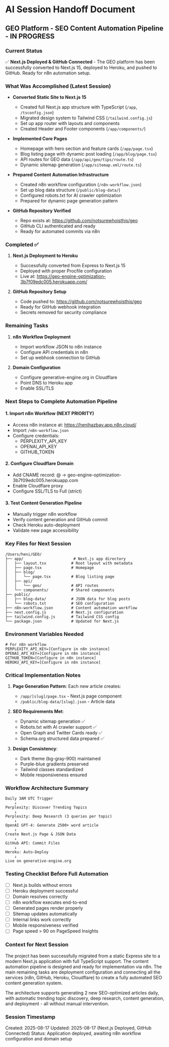 # AI Session Handoff Document

## GEO Platform - SEO Content Automation Pipeline - IN PROGRESS

### Current Status
✅ **Next.js Deployed & GitHub Connected** - The GEO platform has been successfully converted to Next.js 15, deployed to Heroku, and pushed to GitHub. Ready for n8n automation setup.

### What Was Accomplished (Latest Session)
- **Converted Static Site to Next.js 15** 
  - Created full Next.js app structure with TypeScript (`/app`, `/tsconfig.json`)
  - Migrated design system to Tailwind CSS (`/tailwind.config.js`)
  - Set up app router with layouts and components
  - Created Header and Footer components (`/app/components/`)
  
- **Implemented Core Pages**
  - Homepage with hero section and feature cards (`/app/page.tsx`)
  - Blog listing page with dynamic post loading (`/app/blog/page.tsx`)
  - API routes for GEO data (`/app/api/geo/tips/route.ts`)
  - Dynamic sitemap generation (`/app/sitemap.xml/route.ts`)
  
- **Prepared Content Automation Infrastructure**
  - Created n8n workflow configuration (`/n8n-workflow.json`)
  - Set up blog data structure (`/public/blog-data/`)
  - Configured robots.txt for AI crawler optimization
  - Prepared for dynamic page generation pattern
  
- **GitHub Repository Verified**
  - Repo exists at: https://github.com/notsurewhoisthis/geo
  - GitHub CLI authenticated and ready
  - Ready for automated commits via n8n

### Completed ✅
1. **Next.js Deployment to Heroku**
   - Successfully converted from Express to Next.js 15
   - Deployed with proper Procfile configuration
   - Live at: https://geo-engine-optimization-3b7f09edc005.herokuapp.com/

2. **GitHub Repository Setup**
   - Code pushed to: https://github.com/notsurewhoisthis/geo
   - Ready for GitHub webhook integration
   - Secrets removed for security compliance

### Remaining Tasks
1. **n8n Workflow Deployment**
   - Import workflow JSON to n8n instance
   - Configure API credentials in n8n
   - Set up webhook connection to GitHub

2. **Domain Configuration**
   - Configure generative-engine.org in Cloudflare
   - Point DNS to Heroku app
   - Enable SSL/TLS

### Next Steps to Complete Automation Pipeline

#### 1. Import n8n Workflow (NEXT PRIORITY)
- Access n8n instance at: https://henihazbay.app.n8n.cloud/
- Import `/n8n-workflow.json`
- Configure credentials:
  - PERPLEXITY_API_KEY
  - OPENAI_API_KEY  
  - GITHUB_TOKEN
  
#### 2. Configure Cloudflare Domain
- Add CNAME record: @ → geo-engine-optimization-3b7f09edc005.herokuapp.com
- Enable Cloudflare proxy
- Configure SSL/TLS to Full (strict)

#### 3. Test Content Generation Pipeline
- Manually trigger n8n workflow
- Verify content generation and GitHub commit
- Check Heroku auto-deployment
- Validate new page accessibility

### Key Files for Next Session
```
/Users/heni/GEO/
├── app/                      # Next.js app directory
│   ├── layout.tsx           # Root layout with metadata
│   ├── page.tsx             # Homepage
│   ├── blog/
│   │   └── page.tsx         # Blog listing page
│   ├── api/
│   │   └── geo/             # API routes
│   └── components/          # Shared components
├── public/
│   ├── blog-data/           # JSON data for blog posts
│   └── robots.txt           # SEO configuration
├── n8n-workflow.json        # Content automation workflow
├── next.config.js           # Next.js configuration
├── tailwind.config.js       # Tailwind CSS config
└── package.json             # Updated for Next.js
```

### Environment Variables Needed
```env
# For n8n workflow
PERPLEXITY_API_KEY=[Configure in n8n instance]
OPENAI_API_KEY=[Configure in n8n instance]
GITHUB_TOKEN=[Configure in n8n instance]
HEROKU_API_KEY=[Configure in n8n instance]
```

### Critical Implementation Notes
1. **Page Generation Pattern**: Each new article creates:
   - `/app/[slug]/page.tsx` - Next.js page component
   - `/public/blog-data/[slug].json` - Article data
   
2. **SEO Requirements Met**:
   - Dynamic sitemap generation ✅
   - Robots.txt with AI crawler support ✅
   - Open Graph and Twitter Cards ready ✅
   - Schema.org structured data prepared ✅
   
3. **Design Consistency**:
   - Dark theme (bg-gray-900) maintained
   - Purple-blue gradients preserved
   - Tailwind classes standardized
   - Mobile responsiveness ensured

### Workflow Architecture Summary
```
Daily 3AM UTC Trigger
    ↓
Perplexity: Discover Trending Topics
    ↓
Perplexity: Deep Research (3 queries per topic)
    ↓
OpenAI GPT-4: Generate 2500+ word article
    ↓
Create Next.js Page & JSON Data
    ↓
GitHub API: Commit Files
    ↓
Heroku: Auto-Deploy
    ↓
Live on generative-engine.org
```

### Testing Checklist Before Full Automation
- [ ] Next.js builds without errors
- [ ] Heroku deployment successful
- [ ] Domain resolves correctly
- [ ] n8n workflow executes end-to-end
- [ ] Generated pages render properly
- [ ] Sitemap updates automatically
- [ ] Internal links work correctly
- [ ] Mobile responsiveness verified
- [ ] Page speed > 90 on PageSpeed Insights

### Context for Next Session
The project has been successfully migrated from a static Express site to a modern Next.js application with full TypeScript support. The content automation pipeline is designed and ready for implementation via n8n. The main remaining tasks are deployment configuration and connecting all the services (n8n, GitHub, Heroku, Cloudflare) to create a fully automated SEO content generation system.

The architecture supports generating 2 new SEO-optimized articles daily, with automatic trending topic discovery, deep research, content generation, and deployment - all without manual intervention.

### Session Timestamp
Created: 2025-08-17
Updated: 2025-08-17 (Next.js Deployed, GitHub Connected)
Status: Application deployed, awaiting n8n workflow configuration and domain setup